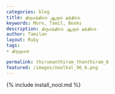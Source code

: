 ```yaml
---  
categories: blog  
title: திருமந்திரம் ஆறாம் தந்திரம்
keywords: More, Tamil, Books  
description: திருமந்திரம் ஆறாம் தந்திரம்
author: Tamilan  
layout: Ruby  
tags:     
- திருமூலர்

permalink: thirumanthiram_thanthiram_6  
featured: /images/noolkal_96_6.png  
---  
```

{% include install_nool.md %} 

